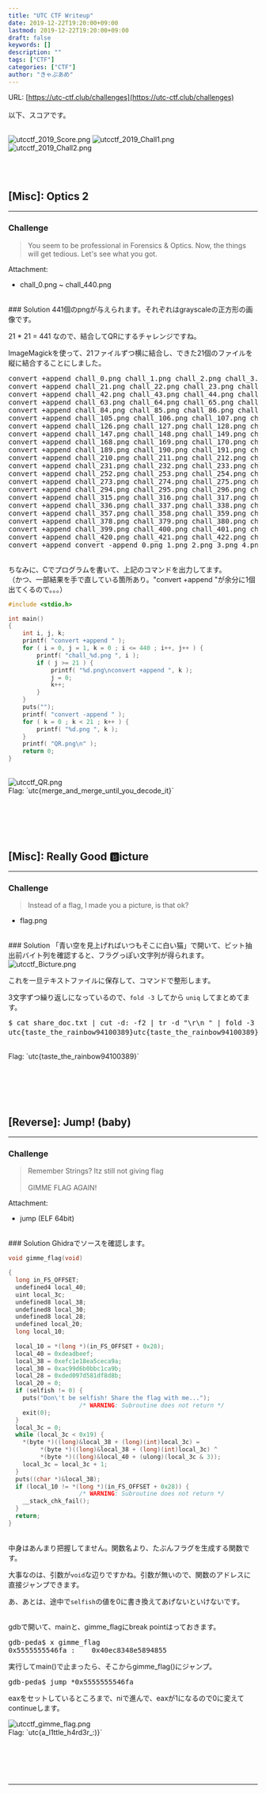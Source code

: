```yaml
---
title: "UTC CTF Writeup"
date: 2019-12-22T19:20:00+09:00
lastmod: 2019-12-22T19:20:00+09:00
draft: false
keywords: []
description: ""
tags: ["CTF"]
categories: ["CTF"]
author: "きゃぷあめ"
---
```

URL: [https://utc-ctf.club/challenges](https://utc-ctf.club/challenges)
<br /><br />
以下、スコアです。
<br /><br />

<img src="https://captureamerica.github.io/writeups/img/utcctf_2019_Score.png" alt="utcctf_2019_Score.png">

<img src="https://captureamerica.github.io/writeups/img/utcctf_2019_Chall1.png" alt="utcctf_2019_Chall1.png">

<img src="https://captureamerica.github.io/writeups/img/utcctf_2019_Chall2.png" alt="utcctf_2019_Chall2.png">




<br /><br />
## [Misc]: Optics 2
- - -
### Challenge
> You seem to be professional in Forensics & Optics. Now, the things will get tedious. Let's see what you got.

Attachment:

- chall_0.png ~ chall_440.png


<br />
### Solution
441個のpngが与えられます。それぞれはgrayscaleの正方形の画像です。

21 * 21 = 441 なので、結合してQRにするチャレンジですね。

ImageMagickを使って、21ファイルずつ横に結合し、できた21個のファイルを縦に結合することにしました。

<pre>
convert +append chall_0.png chall_1.png chall_2.png chall_3.png chall_4.png chall_5.png chall_6.png chall_7.png chall_8.png chall_9.png chall_10.png chall_11.png chall_12.png chall_13.png chall_14.png chall_15.png chall_16.png chall_17.png chall_18.png chall_19.png chall_20.png 0.png
convert +append chall_21.png chall_22.png chall_23.png chall_24.png chall_25.png chall_26.png chall_27.png chall_28.png chall_29.png chall_30.png chall_31.png chall_32.png chall_33.png chall_34.png chall_35.png chall_36.png chall_37.png chall_38.png chall_39.png chall_40.png chall_41.png 1.png
convert +append chall_42.png chall_43.png chall_44.png chall_45.png chall_46.png chall_47.png chall_48.png chall_49.png chall_50.png chall_51.png chall_52.png chall_53.png chall_54.png chall_55.png chall_56.png chall_57.png chall_58.png chall_59.png chall_60.png chall_61.png chall_62.png 2.png
convert +append chall_63.png chall_64.png chall_65.png chall_66.png chall_67.png chall_68.png chall_69.png chall_70.png chall_71.png chall_72.png chall_73.png chall_74.png chall_75.png chall_76.png chall_77.png chall_78.png chall_79.png chall_80.png chall_81.png chall_82.png chall_83.png 3.png
convert +append chall_84.png chall_85.png chall_86.png chall_87.png chall_88.png chall_89.png chall_90.png chall_91.png chall_92.png chall_93.png chall_94.png chall_95.png chall_96.png chall_97.png chall_98.png chall_99.png chall_100.png chall_101.png chall_102.png chall_103.png chall_104.png 4.png
convert +append chall_105.png chall_106.png chall_107.png chall_108.png chall_109.png chall_110.png chall_111.png chall_112.png chall_113.png chall_114.png chall_115.png chall_116.png chall_117.png chall_118.png chall_119.png chall_120.png chall_121.png chall_122.png chall_123.png chall_124.png chall_125.png 5.png
convert +append chall_126.png chall_127.png chall_128.png chall_129.png chall_130.png chall_131.png chall_132.png chall_133.png chall_134.png chall_135.png chall_136.png chall_137.png chall_138.png chall_139.png chall_140.png chall_141.png chall_142.png chall_143.png chall_144.png chall_145.png chall_146.png 6.png
convert +append chall_147.png chall_148.png chall_149.png chall_150.png chall_151.png chall_152.png chall_153.png chall_154.png chall_155.png chall_156.png chall_157.png chall_158.png chall_159.png chall_160.png chall_161.png chall_162.png chall_163.png chall_164.png chall_165.png chall_166.png chall_167.png 7.png
convert +append chall_168.png chall_169.png chall_170.png chall_171.png chall_172.png chall_173.png chall_174.png chall_175.png chall_176.png chall_177.png chall_178.png chall_179.png chall_180.png chall_181.png chall_182.png chall_183.png chall_184.png chall_185.png chall_186.png chall_187.png chall_188.png 8.png
convert +append chall_189.png chall_190.png chall_191.png chall_192.png chall_193.png chall_194.png chall_195.png chall_196.png chall_197.png chall_198.png chall_199.png chall_200.png chall_201.png chall_202.png chall_203.png chall_204.png chall_205.png chall_206.png chall_207.png chall_208.png chall_209.png 9.png
convert +append chall_210.png chall_211.png chall_212.png chall_213.png chall_214.png chall_215.png chall_216.png chall_217.png chall_218.png chall_219.png chall_220.png chall_221.png chall_222.png chall_223.png chall_224.png chall_225.png chall_226.png chall_227.png chall_228.png chall_229.png chall_230.png 10.png
convert +append chall_231.png chall_232.png chall_233.png chall_234.png chall_235.png chall_236.png chall_237.png chall_238.png chall_239.png chall_240.png chall_241.png chall_242.png chall_243.png chall_244.png chall_245.png chall_246.png chall_247.png chall_248.png chall_249.png chall_250.png chall_251.png 11.png
convert +append chall_252.png chall_253.png chall_254.png chall_255.png chall_256.png chall_257.png chall_258.png chall_259.png chall_260.png chall_261.png chall_262.png chall_263.png chall_264.png chall_265.png chall_266.png chall_267.png chall_268.png chall_269.png chall_270.png chall_271.png chall_272.png 12.png
convert +append chall_273.png chall_274.png chall_275.png chall_276.png chall_277.png chall_278.png chall_279.png chall_280.png chall_281.png chall_282.png chall_283.png chall_284.png chall_285.png chall_286.png chall_287.png chall_288.png chall_289.png chall_290.png chall_291.png chall_292.png chall_293.png 13.png
convert +append chall_294.png chall_295.png chall_296.png chall_297.png chall_298.png chall_299.png chall_300.png chall_301.png chall_302.png chall_303.png chall_304.png chall_305.png chall_306.png chall_307.png chall_308.png chall_309.png chall_310.png chall_311.png chall_312.png chall_313.png chall_314.png 14.png
convert +append chall_315.png chall_316.png chall_317.png chall_318.png chall_319.png chall_320.png chall_321.png chall_322.png chall_323.png chall_324.png chall_325.png chall_326.png chall_327.png chall_328.png chall_329.png chall_330.png chall_331.png chall_332.png chall_333.png chall_334.png chall_335.png 15.png
convert +append chall_336.png chall_337.png chall_338.png chall_339.png chall_340.png chall_341.png chall_342.png chall_343.png chall_344.png chall_345.png chall_346.png chall_347.png chall_348.png chall_349.png chall_350.png chall_351.png chall_352.png chall_353.png chall_354.png chall_355.png chall_356.png 16.png
convert +append chall_357.png chall_358.png chall_359.png chall_360.png chall_361.png chall_362.png chall_363.png chall_364.png chall_365.png chall_366.png chall_367.png chall_368.png chall_369.png chall_370.png chall_371.png chall_372.png chall_373.png chall_374.png chall_375.png chall_376.png chall_377.png 17.png
convert +append chall_378.png chall_379.png chall_380.png chall_381.png chall_382.png chall_383.png chall_384.png chall_385.png chall_386.png chall_387.png chall_388.png chall_389.png chall_390.png chall_391.png chall_392.png chall_393.png chall_394.png chall_395.png chall_396.png chall_397.png chall_398.png 18.png
convert +append chall_399.png chall_400.png chall_401.png chall_402.png chall_403.png chall_404.png chall_405.png chall_406.png chall_407.png chall_408.png chall_409.png chall_410.png chall_411.png chall_412.png chall_413.png chall_414.png chall_415.png chall_416.png chall_417.png chall_418.png chall_419.png 19.png
convert +append chall_420.png chall_421.png chall_422.png chall_423.png chall_424.png chall_425.png chall_426.png chall_427.png chall_428.png chall_429.png chall_430.png chall_431.png chall_432.png chall_433.png chall_434.png chall_435.png chall_436.png chall_437.png chall_438.png chall_439.png chall_440.png 20.png
convert +append convert -append 0.png 1.png 2.png 3.png 4.png 5.png 6.png 7.png 8.png 9.png 10.png 11.png 12.png 13.png 14.png 15.png 16.png 17.png 18.png 19.png 20.png QR.png
</pre>

<br />
ちなみに、Cでプログラムを書いて、上記のコマンドを出力してます。<br />（かつ、一部結果を手で直している箇所あり。"convert +append "が余分に1個出てくるので。。。）

```C
#include <stdio.h>

int main()
{
	int i, j, k;
	printf( "convert +append " );
	for ( i = 0, j = 1, k = 0 ; i <= 440 ; i++, j++ ) {
		printf( "chall_%d.png ", i );
		if ( j >= 21 ) {
			printf( "%d.png\nconvert +append ", k );
			j = 0;
			k++;
		}
	}
	puts("");
	printf( "convert -append " );
	for ( k = 0 ; k < 21 ; k++ ) {
		printf( "%d.png ", k );
	}
	printf( "QR.png\n" );
	return 0;
}
```

<br />
<img src="https://captureamerica.github.io/writeups/img/utcctf_QR.png" alt="utcctf_QR.png">



<br />
Flag: `utc{merge_and_merge_until_you_decode_it}`


<br /><br />
<br /><br />
## [Misc]: Really Good 🅱icture
- - -
### Challenge
> Instead of a flag, I made you a picture, is that ok?

- flag.png

<br />
### Solution
「青い空を見上げればいつもそこに白い猫」で開いて、ビット抽出前バイト列を確認すると、フラグっぽい文字列が得られます。

<img src="https://captureamerica.github.io/writeups/img/utcctf_Bicture.png" alt="utcctf_Bicture.png">

これを一旦テキストファイルに保存して、コマンドで整形します。

3文字ずつ繰り返しになっているので、`fold -3` してから `uniq` してまとめてます。

<pre>
$ cat share_doc.txt | cut -d: -f2 | tr -d "\r\n " | fold -3 | uniq | tr -d "\n" ; echo
utc{taste_the_rainbow94100389}utc{taste_the_rainbow94100389}utc{taste_the_rainbow94100389}utc{taste_the_rainbow94100389}utc{taste_the_rainbow94100389}utc{taste_the_rainbow94100389}utc{taste_the_rainbow94100389}utc{taste_the_rainbow94100389}utc{taste_the_rainbow94100389}utc{taste_the_rainbow94100389}utc{taste_the_rainbow94100389}utc{taste_the_rainbow94100389}.....(略)
</pre>


<br />
Flag: `utc{taste_the_rainbow94100389}`




<br /><br />
<br /><br />
## [Reverse]: Jump! (baby)
- - -
### Challenge
> Remember Strings? Itz still not giving flag
<br /><br />
GIMME FLAG AGAIN!

Attachment:

- jump (ELF 64bit)


<br />
### Solution
Ghidraでソースを確認します。

```C
void gimme_flag(void)

{
  long in_FS_OFFSET;
  undefined4 local_40;
  uint local_3c;
  undefined8 local_38;
  undefined8 local_30;
  undefined8 local_28;
  undefined local_20;
  long local_10;
  
  local_10 = *(long *)(in_FS_OFFSET + 0x28);
  local_40 = 0xdeadbeef;
  local_38 = 0xefc1e18ea5ceca9a;
  local_30 = 0xac99d6b0bbc1ca9b;
  local_28 = 0xded097d581df8d8b;
  local_20 = 0;
  if (selfish != 0) {
    puts("Don\'t be selfish! Share the flag with me...");
                    /* WARNING: Subroutine does not return */
    exit(0);
  }
  local_3c = 0;
  while (local_3c < 0x19) {
    *(byte *)((long)&local_38 + (long)(int)local_3c) =
         *(byte *)((long)&local_38 + (long)(int)local_3c) ^
         *(byte *)((long)&local_40 + (ulong)(local_3c & 3));
    local_3c = local_3c + 1;
  }
  puts((char *)&local_38);
  if (local_10 != *(long *)(in_FS_OFFSET + 0x28)) {
                    /* WARNING: Subroutine does not return */
    __stack_chk_fail();
  }
  return;
}
```

<br />
中身はあんまり把握してません。関数名より、たぶんフラグを生成する関数です。

大事なのは、引数が`void`な辺りですかね。引数が無いので、関数のアドレスに直接ジャンプできます。

あ、あとは、途中で`selfish`の値を0に書き換えてあげないといけないです。


<br />
gdbで開いて、mainと、gimme_flagにbreak pointはっておきます。

<pre>
gdb-peda$ x gimme_flag
0x5555555546fa <gimme_flag>:	0x40ec8348e5894855
</pre>

実行してmain()で止まったら、そこからgimme_flag()にジャンプ。

<pre>
gdb-peda$ jump *0x5555555546fa
</pre>

eaxをセットしているところまで、niで進んで、eaxが1になるので0に変えてcontinueします。

<img src="https://captureamerica.github.io/writeups/img/utcctf_gimme_flag.png" alt="utcctf_gimme_flag.png">


<br />
Flag: `utc{a_l1ttle_h4rd3r_:)}`




<br /><br />
<br /><br />
- - -
<br /><br />
<br /><br />

